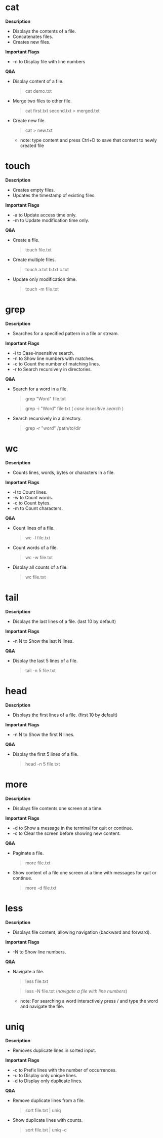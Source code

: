 # cat

**Description**
 - Displays the contents of a file.
 - Concatenates files.
 - Creates new files.

**Important Flags**
 - -n to Display file with line numbers

**Q&A**
- Display content of a file.
  
  > cat demo.txt
- Merge two files to other file.
  
  > cat first.txt second.txt > merged.txt
- Create new file.
  
  > cat > new.txt
   - note: type content and press Ctrl+D to save that content to newly created file




# touch

**Description**
 - Creates empty files.
 - Updates the timestamp of existing files.
   
**Important Flags**
 - -a to Update access time only.
 - -m to Update modification time only.

**Q&A**
 - Create a file.

   > touch file.txt
 - Create multiple files.

   > touch a.txt b.txt c.txt
 - Update only modification time.

   > touch -m file.txt




# grep

**Description**
 - Searches for a specified pattern in a file or stream.

**Important Flags**
 - -i to Case-insensitive search.
 - -n to Show line numbers with matches.
 - -c to Count the number of matching lines.
 - -r to Search recursively in directories.

**Q&A**
 - Search for a word in a file.

   > grep "Word" file.txt
   
   > grep -i "Word" file.txt   ( _case insesitive search_ )
 - Search recursively in a directory.

   > grep -r "word" /path/to/dir




# wc

**Description**
 - Counts lines, words, bytes or characters in a file.

**Important Flags**
 - -l to Count lines.
 - -w to Count words.
 - -c to Count bytes.
 - -m to Count characters.

**Q&A**
 - Count lines of a file.

   > wc -l file.txt
 - Count words of a file.

   > wc -w file.txt
 - Display all counts of a file.

   > wc file.txt




# tail

**Description**
 - Displays the last lines of a file. (last 10 by default)

**Important Flags**
 - -n N to Show the last N lines.

**Q&A**
 - Display the last 5 lines of a file.

   > tail -n 5 file.txt




# head

**Description**
 - Displays the first lines of a file. (first 10 by default)

**Important Flags**
 - -n N to Show the first N lines.

**Q&A**
 - Display the first 5 lines of a file.

   > head -n 5 file.txt




# more

**Description**
 - Displays file contents one screen at a time.

**Important Flags**
 - -d to Show a message in the terminal for quit or continue.
 - -c to Clear the screen before showing new content.

**Q&A**
 - Paginate a file.

   > more file.txt
 - Show content of a file one screen at a time with messages for quit or continue.

   > more -d file.txt




# less

**Description**
 - Displays file content, allowing navigation (backward and forward).

**Important Flags**
 - -N to Show line numbers.

**Q&A**
 - Navigate a file.

   > less file.txt

   > less -N file.txt  (_navigate a file with line numbers_)

    - note: For searching a word interactively press / and type the word and navigate the file.




# uniq

**Description**
 - Removes duplicate lines in sorted input.

**Important Flags**
 - -c to Prefix lines with the number of occurrences.
 - -u to Display only unique lines.
 - -d to Display only duplicate lines.

**Q&A**
 - Remove duplicate lines from a file.

   > sort file.txt | uniq
 - Show duplicate lines with counts.

   > sort file.txt | uniq -c

